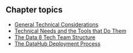 ## Chapter topics

* [General Technical Considerations](considerations.md)
* [Technical Needs and the Tools that Do Them](tech.md)
* [The Data 8 Tech Team Structure](team.md)
* [The DataHub Deployment Process](deploymend.md)